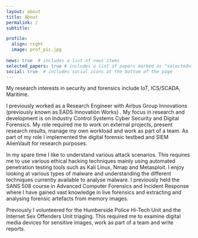 ```yaml
---
layout: about
title: About
permalink: /
subtitle: 

profile:
  align: right
  image: prof_pic.jpg
 
news: true  # includes a list of news items
selected_papers: true # includes a list of papers marked as "selected={true}"
social: true  # includes social icons at the bottom of the page
---
```


My research interests in security and forensics include IoT, ICS/SCADA, Maritime.

I previously worked as a Research Engineer with Airbus Group Innovations (previously known as EADS Innovation Works) . My focus in research and development is on Industry Control Systems Cyber Security and Digital Forensics. My role required me to work on external projects, present research results, manage my own workload and work as part of a team. As part of my role I implemented the digital forensic testbed and SIEM AlienVault for research purposes.

In my spare time I like to understand various attack scenarios. This requires me to use various ethical hacking techniques mainly using automated penetration testing tools such as Kali Linux, Nmap and Metasploit. I enjoy looking at various types of malware and understanding the different techniques currently available to analyse malware. I previously held the SANS 508 course in Advanced Computer Forensics and Incident Response where I have gained vast knowledge in live forensics and extracting and analysing forensic artefacts from memory images.

Previously I volunteered for the Humberside Police Hi-Tech Unit and the Internet Sex Offenders Unit triaging. This required me to examine digital media devices for sensitive images, work as part of a team and write reports.
